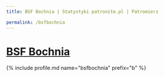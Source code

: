 ```yaml
---
title: BSF Bochnia | Statystyki patronite.pl | Patromierz

permalink: /bsfbochnia
---
```


# [BSF Bochnia](https://patronite.pl/bsfbochnia)

{% include profile.md name="bsfbochnia" prefix="b" %}
